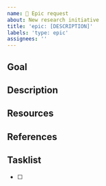 ```yaml
---
name: 🚀 Epic request
about: New research initiative
title: 'epic: [DESCRIPTION]'
labels: 'type: epic'
assignees: ''
---
```


## Goal


## Description


## Resources


## References


## Tasklist
- [ ] 
